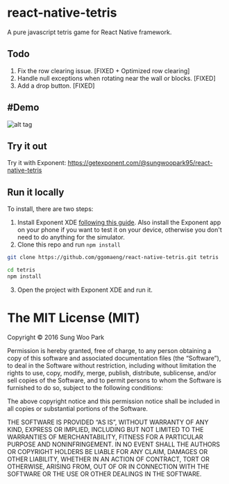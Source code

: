 # react-native-tetris
A pure javascript tetris game for React Native framework.

## Todo

1. Fix the row clearing issue. [FIXED + Optimized row clearing]
2. Handle null exceptions when rotating near the wall or blocks. [FIXED]
3. Add a drop button. [FIXED]

## #Demo

![alt tag](https://raw.githubusercontent.com/ggomaeng/react-native-tetris/master/demo.gif)

## Try it out

Try it with Exponent: https://getexponent.com/@sungwoopark95/react-native-tetris

## Run it locally

To install, there are two steps:

1. Install Exponent XDE [following this
guide](https://docs.getexponent.com/versions/latest/introduction/installation.html).
Also install the Exponent app on your phone if you want to test it on
your device, otherwise you don't need to do anything for the simulator.
2. Clone this repo and run `npm install`
  ```bash
  git clone https://github.com/ggomaeng/react-native-tetris.git tetris

  cd tetris
  npm install
  ```
3. Open the project with Exponent XDE and run it.

The MIT License (MIT)
=====================

Copyright © 2016 Sung Woo Park

Permission is hereby granted, free of charge, to any person
obtaining a copy of this software and associated documentation
files (the “Software”), to deal in the Software without
restriction, including without limitation the rights to use,
copy, modify, merge, publish, distribute, sublicense, and/or sell
copies of the Software, and to permit persons to whom the
Software is furnished to do so, subject to the following
conditions:

The above copyright notice and this permission notice shall be
included in all copies or substantial portions of the Software.

THE SOFTWARE IS PROVIDED “AS IS”, WITHOUT WARRANTY OF ANY KIND,
EXPRESS OR IMPLIED, INCLUDING BUT NOT LIMITED TO THE WARRANTIES
OF MERCHANTABILITY, FITNESS FOR A PARTICULAR PURPOSE AND
NONINFRINGEMENT. IN NO EVENT SHALL THE AUTHORS OR COPYRIGHT
HOLDERS BE LIABLE FOR ANY CLAIM, DAMAGES OR OTHER LIABILITY,
WHETHER IN AN ACTION OF CONTRACT, TORT OR OTHERWISE, ARISING
FROM, OUT OF OR IN CONNECTION WITH THE SOFTWARE OR THE USE OR
OTHER DEALINGS IN THE SOFTWARE.
